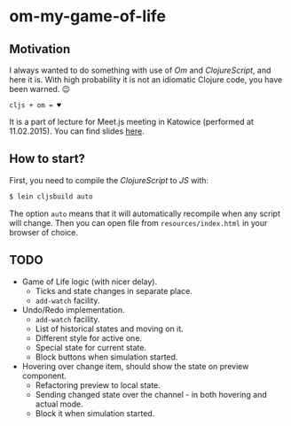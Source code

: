 # om-my-game-of-life

## Motivation

I always wanted to do something with use of *Om* and *ClojureScript*, and here it is. With high probability it is not an idiomatic Clojure code, you have been warned. :wink:

`cljs + om = ♥`

It is a part of lecture for Meet.js meeting in Katowice (performed at 11.02.2015). You can find slides [here](http://afronski.pl/presentations/).

## How to start?

First, you need to compile the *ClojureScript* to *JS* with:

```bash
$ lein cljsbuild auto
```

The option `auto` means that it will automatically recompile when any script will change. Then you can open file from `resources/index.html` in your browser of choice.

## TODO

- Game of Life logic (with nicer delay).
  - Ticks and state changes in separate place.
  - `add-watch` facility.
- Undo/Redo implementation.
  - `add-watch` facility.
  - List of historical states and moving on it.
  - Different style for active one.
  - Special state for current state.
  - Block buttons when simulation started.
- Hovering over change item, should show the state on preview component.
  - Refactoring preview to local state.
  - Sending changed state over the channel - in both hovering and actual mode.
  - Block it when simulation started.
